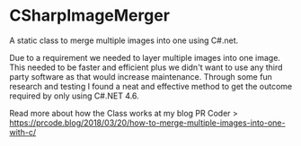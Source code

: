 # CSharpImageMerger
A static class to merge multiple images into one using C#.net.

Due to a requirement we needed to layer multiple images into one image. This needed to be faster and efficient plus we didn't want to use any third party software as that would increase maintenance. Through some fun research and testing I found a neat and effective method to get the outcome required by only using C#.NET 4.6.

Read more about how the Class works at my blog PR Coder > https://prcode.blog/2018/03/20/how-to-merge-multiple-images-into-one-with-c/
